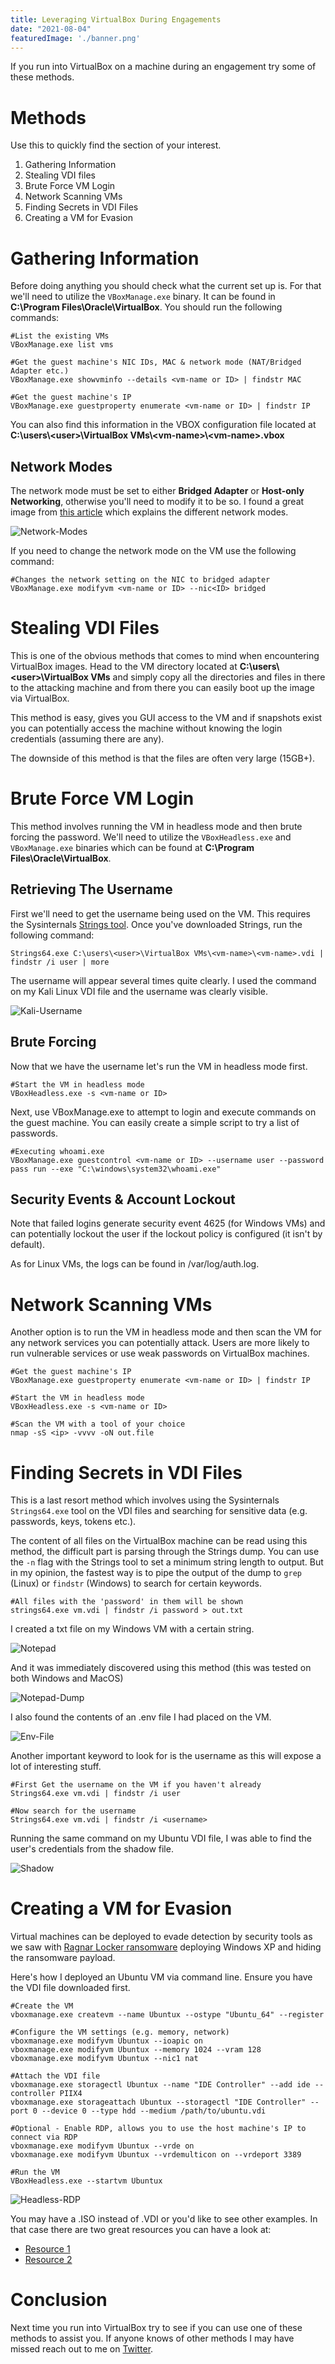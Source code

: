 ```yaml
---
title: Leveraging VirtualBox During Engagements
date: "2021-08-04"
featuredImage: './banner.png'
---
```


If you run into VirtualBox on a machine during an engagement try some of these methods<!-- end -->.

# Methods

Use this to quickly find the section of your interest.

1. Gathering Information
2. Stealing VDI files
3. Brute Force VM Login
4. Network Scanning VMs
5. Finding Secrets in VDI Files
6. Creating a VM for Evasion

# Gathering Information

Before doing anything you should check what the current set up is. For that we'll need to utilize the ```VBoxManage.exe``` binary. It can be found in **C:\Program Files\Oracle\VirtualBox**. You should run the following commands:

    #List the existing VMs
    VBoxManage.exe list vms

    #Get the guest machine's NIC IDs, MAC & network mode (NAT/Bridged Adapter etc.)
    VBoxManage.exe showvminfo --details <vm-name or ID> | findstr MAC

    #Get the guest machine's IP
    VBoxManage.exe guestproperty enumerate <vm-name or ID> | findstr IP


You can also find this information in the VBOX configuration file located at **C:\users\\<user\>\VirtualBox VMs\\<vm-name\>\\<vm-name\>.vbox**

## Network Modes

The network mode must be set to either **Bridged Adapter** or **Host-only Networking**, otherwise you'll need to modify it to be so. I found a great image from <a href="https://www.thomas-krenn.com/en/wiki/Network_Configuration_in_VirtualBox" target="_blank">this article</a> which explains the different network modes.

![Network-Modes](./network_configs.png)

If you need to change the network mode on the VM use the following command:

    #Changes the network setting on the NIC to bridged adapter
    VBoxManage.exe modifyvm <vm-name or ID> --nic<ID> bridged

# Stealing VDI Files

This is one of the obvious methods that comes to mind when encountering VirtualBox images. Head to the VM directory located at **C:\users\\<user\>\VirtualBox VMs** and simply copy all the directories and files in there to the attacking machine and from there you can easily boot up the image via VirtualBox.

This method is easy, gives you GUI access to the VM and if snapshots exist you can potentially access the machine without knowing the login credentials (assuming there are any).

The downside of this method is that the files are often very large (15GB+).

# Brute Force VM Login

This method involves running the VM in headless mode and then brute forcing the password. We'll need to utilize the ```VBoxHeadless.exe``` and ```VBoxManage.exe``` binaries which can be found at **C:\Program Files\Oracle\VirtualBox**.

## Retrieving The Username

First we'll need to get the username being used on the VM. This requires the Sysinternals <a href="https://docs.microsoft.com/en-us/sysinternals/downloads/strings">Strings tool</a>. Once you've downloaded Strings, run the following command:

    Strings64.exe C:\users\<user>\VirtualBox VMs\<vm-name>\<vm-name>.vdi | findstr /i user | more

The username will appear several times quite clearly. I used the command on my Kali Linux VDI file and the username was clearly visible.

![Kali-Username](./username.png)


## Brute Forcing

Now that we have the username let's run the VM in headless mode first.

    #Start the VM in headless mode
    VBoxHeadless.exe -s <vm-name or ID>

Next, use VBoxManage.exe to attempt to login and execute commands on the guest machine. You can easily create a simple script to try a list of passwords.

    #Executing whoami.exe
    VBoxManage.exe guestcontrol <vm-name or ID> --username user --password pass run --exe "C:\windows\system32\whoami.exe"

## Security Events & Account Lockout

Note that failed logins generate security event 4625 (for Windows VMs) and can potentially lockout the user if the lockout policy is configured (it isn't by default).

As for Linux VMs, the logs can be found in /var/log/auth.log. 

# Network Scanning VMs

Another option is to run the VM in headless mode and then scan the VM for any network services you can potentially attack. Users are more likely to run vulnerable services or use weak passwords on VirtualBox machines.

    #Get the guest machine's IP
    VBoxManage.exe guestproperty enumerate <vm-name or ID> | findstr IP

    #Start the VM in headless mode
    VBoxHeadless.exe -s <vm-name or ID>

    #Scan the VM with a tool of your choice
    nmap -sS <ip> -vvvv -oN out.file

# Finding Secrets in VDI Files

This is a last resort method which involves using the Sysinternals ```Strings64.exe``` tool on the VDI files and searching for sensitive data (e.g. passwords, keys, tokens etc.).

The content of all files on the VirtualBox machine can be read using this method, the difficult part is parsing through the Strings dump. You can use the ```-n``` flag with the Strings tool to set a minimum string length to output. But in my opinion, the fastest way is to pipe the output of the dump to ```grep``` (Linux) or ```findstr```  (Windows) to search for certain keywords.

```
#All files with the 'password' in them will be shown
strings64.exe vm.vdi | findstr /i password > out.txt
```

I created a txt file on my Windows VM with a certain string.

![Notepad](./notepad.png)

And it was immediately discovered using this method (this was tested on both Windows and MacOS)

![Notepad-Dump](./notepad_dump.png)

I also found the contents of an .env file I had placed on the VM.

![Env-File](./env_file.png)


Another important keyword to look for is the username as this will expose a lot of interesting stuff.

```
#First Get the username on the VM if you haven't already
Strings64.exe vm.vdi | findstr /i user

#Now search for the username
Strings64.exe vm.vdi | findstr /i <username>
```

Running the same command on my Ubuntu VDI file, I was able to find the user's credentials from the shadow file.

![Shadow](./shadow.png)


# Creating a VM for Evasion

Virtual machines can be deployed to evade detection by security tools as we saw with <a href="https://news.sophos.com/en-us/2020/05/21/ragnar-locker-ransomware-deploys-virtual-machine-to-dodge-security/" target="_blank">Ragnar Locker ransomware</a> deploying Windows XP and hiding the ransomware payload.

Here's how I deployed an Ubuntu VM via command line. Ensure you have the VDI file downloaded first.

    #Create the VM
    vboxmanage.exe createvm --name Ubuntux --ostype "Ubuntu_64" --register

    #Configure the VM settings (e.g. memory, network)
    vboxmanage.exe modifyvm Ubuntux --ioapic on
    vboxmanage.exe modifyvm Ubuntux --memory 1024 --vram 128
    vboxmanage.exe modifyvm Ubuntux --nic1 nat

    #Attach the VDI file
    vboxmanage.exe storagectl Ubuntux --name "IDE Controller" --add ide --controller PIIX4
    vboxmanage.exe storageattach Ubuntux --storagectl "IDE Controller" --port 0 --device 0 --type hdd --medium /path/to/ubuntu.vdi

    #Optional - Enable RDP, allows you to use the host machine's IP to connect via RDP
    vboxmanage.exe modifyvm Ubuntux --vrde on
    vboxmanage.exe modifyvm Ubuntux --vrdemulticon on --vrdeport 3389

    #Run the VM
    VBoxHeadless.exe --startvm Ubuntux

![Headless-RDP](./headless_rdp.png)


You may have a .ISO instead of .VDI or you'd like to see other examples. In that case there are two great resources you can have a look at:

* <a href="https://www.virtualbox.org/manual/ch07.html#idp13344464" target="_blank">Resource 1</a>
* <a href="https://www.andreafortuna.org/2019/10/24/how-to-create-a-virtualbox-vm-from-command-line/" target="_blank">Resource 2</a>


# Conclusion

Next time you run into VirtualBox try to see if you can use one of these methods to assist you. If anyone knows of other methods I may have missed reach out to me on <a href="https://twitter.com/mrd0x" target="_blank">Twitter</a>.